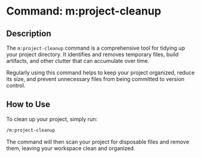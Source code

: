 # Command: m:project-cleanup

## Description

The `m:project-cleanup` command is a comprehensive tool for tidying up your project directory. It identifies and removes temporary files, build artifacts, and other clutter that can accumulate over time.

Regularly using this command helps to keep your project organized, reduce its size, and prevent unnecessary files from being committed to version control.

## How to Use

To clean up your project, simply run:

```bash
/m:project-cleanup
```

The command will then scan your project for disposable files and remove them, leaving your workspace clean and organized.
